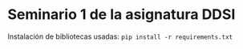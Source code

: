 # Seminario 1 de la asignatura DDSI
Instalación de bibliotecas usadas:  `pip install -r requirements.txt`
